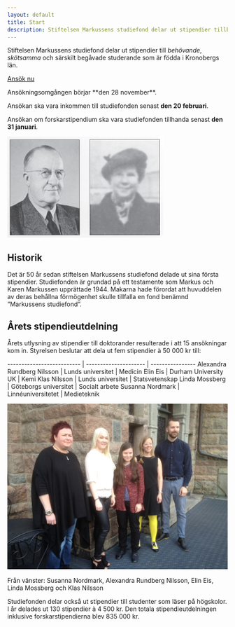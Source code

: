 ```yaml
---
layout: default
title: Start
description: Stiftelsen Markussens studiefond delar ut stipendier tillbehövande, skötsamma och särskilt begåvade studerande som är födda i Kronobergs län
---
```


<section class="content--apply" markdown="1">

Stiftelsen Markussens studiefond delar ut stipendier till *behövande*,
*skötsamma* och särskilt begåvade studerande som är födda i Kronobergs län.

<a href="http://app.markussens.se/" class="button button--primary"
  title="Ansök nu">
  Ansök nu
</a>

<div class="alert" markdown="1">
Ansökningsomgången börjar **den 28 november**.

Ansökan ska vara inkommen till studiefonden senast **den 20 februari**.

Ansökan om forskarstipendium ska vara studiefonden tillhanda senast **den 31
januari**.
</div>

</section>

<section class="content--regular content--start" markdown="1">

<img src="/images/markus-karen-markussen.jpg" alt="Markus och Karen Markussen"/>

<h2 class="title--section">Historik</h2>
Det är 50 år sedan stiftelsen Markussens studiefond delade ut sina första
stipendier. Studiefonden är grundad på ett testamente som Markus och Karen
Markussen upprättade 1944. Makarna hade förordat att huvuddelen av deras
behållna förmögenhet skulle tillfalla en fond benämnd ”Markussens studiefond”.

</section>

<section class="content--regular" markdown="1">

<h2 class="title--section">Årets stipendieutdelning</h2>

<div class="Row">

<div class="Col medium span-8">

Årets utlysning av stipendier till doktorander resulterade i att 15 ansökningar
kom in. Styrelsen beslutar att dela ut fem stipendier à 50 000 kr till:

<div markdown="1" class="TableWrapper">

-------------------------- | --------------------- | ----------------
Alexandra Rundberg Nilsson | Lunds universitet     |  Medicin
Elin Eis                   | Durham University UK  |  Kemi
Klas Nilsson               | Lunds universitet     |  Statsvetenskap
Linda Mossberg             | Göteborgs universitet |  Socialt arbete
Susanna Nordmark           | Linnéuniversitetet    |  Medieteknik

</div>

</div>

<div class="Col medium span-4">

<p class="ImageWrapper max-300" markdown="1">

<a href="/images/2016-05-25-stipendiater.jpg">
  <img src="/images/2016-05-25-stipendiater.jpg" alt="Stipendiater 2016"/>
</a>

Från vänster: Susanna Nordmark, Alexandra Rundberg Nilsson, Elin Eis,
Linda Mossberg och Klas Nilsson
</p>

</div>

</div>

Studiefonden delar också ut stipendier till studenter som läser på högskolor.
I år delades ut 130 stipendier à 4 500 kr. Den totala stipendieutdelningen
inklusive forskarstipendierna blev 835 000 kr.
</section>
